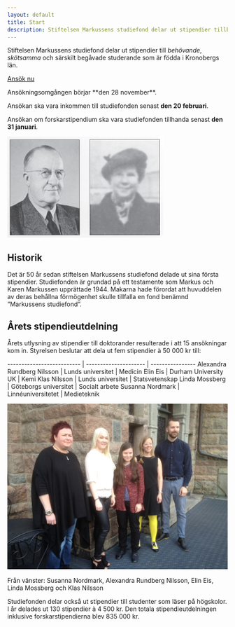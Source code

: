 ```yaml
---
layout: default
title: Start
description: Stiftelsen Markussens studiefond delar ut stipendier tillbehövande, skötsamma och särskilt begåvade studerande som är födda i Kronobergs län
---
```


<section class="content--apply" markdown="1">

Stiftelsen Markussens studiefond delar ut stipendier till *behövande*,
*skötsamma* och särskilt begåvade studerande som är födda i Kronobergs län.

<a href="http://app.markussens.se/" class="button button--primary"
  title="Ansök nu">
  Ansök nu
</a>

<div class="alert" markdown="1">
Ansökningsomgången börjar **den 28 november**.

Ansökan ska vara inkommen till studiefonden senast **den 20 februari**.

Ansökan om forskarstipendium ska vara studiefonden tillhanda senast **den 31
januari**.
</div>

</section>

<section class="content--regular content--start" markdown="1">

<img src="/images/markus-karen-markussen.jpg" alt="Markus och Karen Markussen"/>

<h2 class="title--section">Historik</h2>
Det är 50 år sedan stiftelsen Markussens studiefond delade ut sina första
stipendier. Studiefonden är grundad på ett testamente som Markus och Karen
Markussen upprättade 1944. Makarna hade förordat att huvuddelen av deras
behållna förmögenhet skulle tillfalla en fond benämnd ”Markussens studiefond”.

</section>

<section class="content--regular" markdown="1">

<h2 class="title--section">Årets stipendieutdelning</h2>

<div class="Row">

<div class="Col medium span-8">

Årets utlysning av stipendier till doktorander resulterade i att 15 ansökningar
kom in. Styrelsen beslutar att dela ut fem stipendier à 50 000 kr till:

<div markdown="1" class="TableWrapper">

-------------------------- | --------------------- | ----------------
Alexandra Rundberg Nilsson | Lunds universitet     |  Medicin
Elin Eis                   | Durham University UK  |  Kemi
Klas Nilsson               | Lunds universitet     |  Statsvetenskap
Linda Mossberg             | Göteborgs universitet |  Socialt arbete
Susanna Nordmark           | Linnéuniversitetet    |  Medieteknik

</div>

</div>

<div class="Col medium span-4">

<p class="ImageWrapper max-300" markdown="1">

<a href="/images/2016-05-25-stipendiater.jpg">
  <img src="/images/2016-05-25-stipendiater.jpg" alt="Stipendiater 2016"/>
</a>

Från vänster: Susanna Nordmark, Alexandra Rundberg Nilsson, Elin Eis,
Linda Mossberg och Klas Nilsson
</p>

</div>

</div>

Studiefonden delar också ut stipendier till studenter som läser på högskolor.
I år delades ut 130 stipendier à 4 500 kr. Den totala stipendieutdelningen
inklusive forskarstipendierna blev 835 000 kr.
</section>
